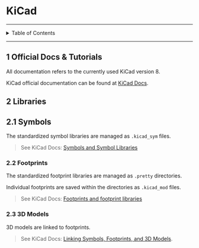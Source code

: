# KiCad

---

<details markdown="1">
  <summary>Table of Contents</summary>

- [1 Official Docs & Tutorials](#1-official-docs--tutorials)
- [2 Libraries](#2-libraries)
    - [2.1 Symbols](#21-symbols)
    - [2.2 Footprints](#22-footprints)
    - [2.3 3D Models](#23-3d-models)

</details>

---

## 1 Official Docs & Tutorials

All documentation refers to the currently used KiCad version 8.

KiCad official documentation can be found
at [KiCad Docs](https://docs.kicad.org/).

## 2 Libraries

## 2.1 Symbols

The standardized symbol libraries are managed as `.kicad_sym` files.

> See KiCad Docs:
> [Symbols and Symbol Libraries](https://docs.kicad.org/8.0/en/eeschema/eeschema_symbols_and_libraries.html)

### 2.2 Footprints

The standardized footprint libraries are managed as `.pretty` directories.

Individual footprints are saved within the directories as `.kicad_mod` files.

> See KiCad Docs:
> [Footprints and footprint libraries](https://docs.kicad.org/7.0/ru/pcbnew/pcbnew_footprints_and_libraries.html)

### 2.3 3D Models

3D models are linked to footprints.

> See KiCad Docs:
> [Linking Symbols, Footprints, and 3D Models](https://docs.kicad.org/8.0/en/getting_started_in_kicad/getting_started_in_kicad.html#linking-symbols-footprints-3d-models).
